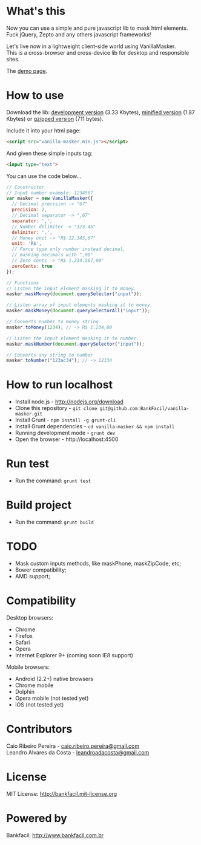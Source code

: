 # What's this

Now you can use a simple and pure javascript lib to mask html elements. Fuck jQuery, Zepto and any others javascript frameworks!

Let's live now in a lightweight client-side world using VanillaMasker.  
This is a cross-browser and cross-device lib for desktop and responsible sites.

The [demo page](http://bankfacil.github.io/vanilla-masker/demo.html).

# How to use

Download the lib: [development version](https://raw.githubusercontent.com/BankFacil/vanilla-masker/master/build/vanilla-masker.js) (3.33 Kbytes), [minified version](https://raw.githubusercontent.com/BankFacil/vanilla-masker/master/build/vanilla-masker.min.js) (1.87 Kbytes) or [gzipped version](https://raw.githubusercontent.com/BankFacil/vanilla-masker/master/build/vanilla-masker.min.gz.js) (711 bytes).

Include it into your html page:
``` html
<script src="vanilla-masker.min.js"></script>
```

And given these simple inputs tag:
``` html
<input type="text">
```

You can use the code below...
``` javascript
// Constructor
// Input number example: 1234567
var masker = new VanillaMasker({
  // Decimal precision -> "67"
  precision: 2, 
  // Decimal separator -> ",67"
  separator: ',', 
  // Number delimiter -> "123.45"
  delimiter: '.', 
  // Money unit -> "R$ 12.345,67"
  unit: 'R$', 
  // Force type only number instead decimal,
  // masking decimals with ",00"
  // Zero cents -> "R$ 1.234.567,00"
  zeroCents: true 
});

// Functions
// Listen the input element masking it to money.
masker.maskMoney(document.querySelector("input"));

// Listen array of input elements masking it to money.
masker.maskMoney(document.querySelectorAll("input"));

// Converts number to money string
masker.toMoney(1234); // -> R$ 1.234,00

// Listen the input element masking it to number.
masker.maskNumber(document.querySelector("input"));

// Converts any string to number 
masker.toNumber("123ac34"); // -> 12334
```

# How to run localhost

* Install node.js - http://nodejs.org/download
* Clone this repository - `git clone git@github.com:BankFacil/vanilla-masker.git`
* Install Grunt - `npm install -g grunt-cli`
* Install Grunt dependencies - `cd vanilla-masker && npm install`
* Running development mode - `grunt dev`
* Open the browser - http://localhost:4500

# Run test

* Run the command: `grunt test`

# Build project

* Run the command: `grunt build`

# TODO

* Mask custom inputs methods, like maskPhone, maskZipCode, etc;
* Bower compatibility;
* AMD support;

# Compatibility

Desktop browsers:

* Chrome
* Firefox
* Safari
* Opera
* Internet Explorer 9+ (coming soon IE8 support)

Mobile browsers:

* Android (2.2+) native browsers
* Chrome mobile
* Dolphin
* Opera mobile (not tested yet)
* iOS (not tested yet)

# Contributors

Caio Ribeiro Pereira - caio.ribeiro.pereira@gmail.com  
Leandro Alvares da Costa - leandroadacosta@gmail.com

# License

MIT License: http://bankfacil.mit-license.org

# Powered by

Bankfacil: http://www.bankfacil.com.br  
